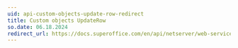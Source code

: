```yaml
---
uid: api-custom-objects-update-row-redirect
title: Custom objects UpdateRow
so.date: 06.18.2024
redirect_url: https://docs.superoffice.com/en/api/netserver/web-services/howto/custom-objects/rest-update-custom-object-row.html
---
```

